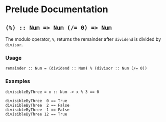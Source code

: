 # Prelude Documentation

## `(%) :: Num => Num (/= 0) => Num`
The modulo operator, `%`, returns the remainder after `dividend` is divided by
`divisor`.

### Usage
`remainder :: Num = (dividend :: Num) % (divisor :: Num (/= 0))`

### Examples
```fleet
divisibleByThree = x :: Num -> x % 3 == 0

divisibleByThree  0 == True
divisibleByThree  2 == False
divisibleByThree -1 == False
divisibleByThree 12 == True
```
